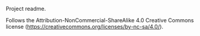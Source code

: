 Project readme.

Follows the Attribution-NonCommercial-ShareAlike 4.0 Creative Commons license (https://creativecommons.org/licenses/by-nc-sa/4.0/).
